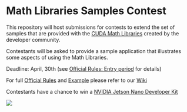 # Math Libraries Samples Contest

This repository will host submissions for contests to extend the set of samples that are provided with the [CUDA Math Libraries](https://github.com/NVIDIA/CUDALibrarySamples) created by the developer community. 

Contestants will be asked to provide a sample application that illustrates some aspects of using the Math Libraries.

Deadline: April, 30th (see [Official Rules: Entry period](https://github.com/openhackathons-org/mathlib-samples-contest/wiki/Official-Rules#entry-period) for details)

For full [Official Rules](https://github.com/gpuhackathons-org/mathlib-samples-contest/wiki/Official-Rules) and [Example](https://github.com/gpuhackathons-org/mathlib-samples-contest/wiki/Example-Submission) please refer to our [Wiki](https://github.com/gpuhackathons-org/mathlib-samples-contest/wiki)

Contestants have a chance to win a [NVIDIA Jetson Nano Developer Kit](https://developer.nvidia.com/embedded/jetson-nano-developer-kit)

![](https://developer.nvidia.com/sites/default/files/akamai/embedded/images/jetsonNano/JetsonNano-DevKit_Front-Top_Right_trimmed.jpg)
